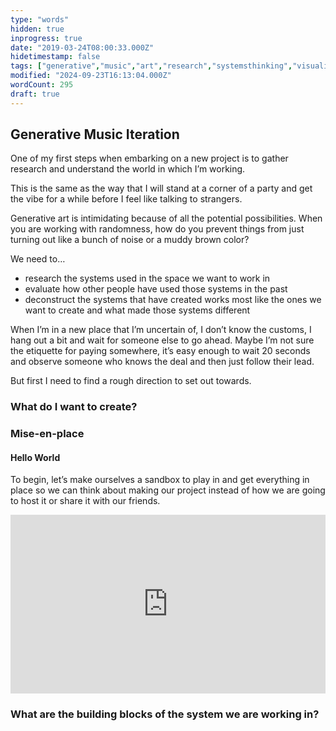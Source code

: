 ```yaml
---
type: "words"
hidden: true
inprogress: true
date: "2019-03-24T08:00:33.000Z"
hidetimestamp: false
tags: ["generative","music","art","research","systemsthinking","visualization","coding"]
modified: "2024-09-23T16:13:04.000Z"
wordCount: 295
draft: true
---
```

## Generative Music Iteration

One of my first steps when embarking on a new project is to gather research and understand the world in which I’m working.

This is the same as the way that I will stand at a corner of a party and get the vibe for a while before I feel like talking to strangers.

Generative art is intimidating because of all the potential possibilities. When you are working with randomness, how do you prevent things from just turning out like a bunch of noise or a muddy brown color?

We need to…

- research the systems used in the space we want to work in
- evaluate how other people have used those systems in the past
- deconstruct the systems that have created works most like the ones we want to create and what made those systems different

When I’m in a new place that I’m uncertain of, I don’t know the customs, I hang out a bit and wait for someone else to go ahead. Maybe I’m not sure the etiquette for paying somewhere, it’s easy enough to wait 20 seconds and observe someone who knows the deal and then just follow their lead.

But first I need to find a rough direction to set out towards.

### What do I want to create?

### Mise-en-place

#### Hello World

To begin, let’s make ourselves a sandbox to play in and get everything in place so we can think about making our project instead of how we are going to host it or share it with our friends.

<div class="glitch-embed-wrap" style="height: 286px; width: 100%;">
  <iframe
    allow="geolocation; microphone; camera; midi; encrypted-media"
    src="https://glitch.com/embed/#!/embed/genmusic-01?previewSize=100&previewFirst=true&sidebarCollapsed=true"
    alt="genmusic-01 on Glitch"
    style="height: 100%; width: 100%; border: 0;">
  </iframe>
</div>

### What are the building blocks of the system we are working in?
